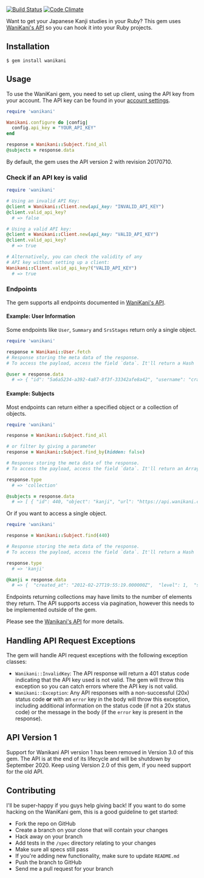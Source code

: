 [![Build Status](https://circleci.com/gh/dennmart/wanikani-gem.svg?style=svg)](https://circleci.com/gh/dennmart/wanikani-gem) [![Code Climate](https://codeclimate.com/github/dennmart/wanikani-gem.png)](https://codeclimate.com/github/dennmart/wanikani-gem)

Want to get your Japanese Kanji studies in your Ruby? This gem uses [WaniKani's API](https://docs.api.wanikani.com) so you can hook it into your Ruby projects.

## Installation
```
$ gem install wanikani
```

## Usage

To use the WaniKani gem, you need to set up client, using the API key from your account. The API key can be found in your [account settings](https://www.wanikani.com/settings/personal_access_tokens).

```ruby
require 'wanikani'

Wanikani.configure do |config|
  config.api_key = "YOUR_API_KEY"
end

response = Wanikani::Subject.find_all
@subjects = response.data

```

By default, the gem uses the API version 2 with revision 20170710.


### Check if an API key is valid

```ruby
require 'wanikani'

# Using an invalid API Key:
@client = Wanikani::Client.new(api_key: "INVALID_API_KEY")
@client.valid_api_key?
  # => false

# Using a valid API key:
@client = Wanikani::Client.new(api_key: "VALID_API_KEY")
@client.valid_api_key?
  # => true

# Alternatively, you can check the validity of any
# API key without setting up a client:
Wanikani::Client.valid_api_key?("VALID_API_KEY")
  # => true
```

### Endpoints

The gem supports all endpoints documented in [WaniKani's API](https://docs.api.wanikani.com).

#### Example: User Information

Some endpoints like `User`, `Summary` and `SrsStages` return only a
single object.

```ruby
require 'wanikani'

response = Wanikani::User.fetch
# Response storing the meta data of the response.
# To access the payload, access the field `data`. It'll return a Hash

@user = response.data
  # => { "id": "5a6a5234-a392-4a87-8f3f-33342afe8a42", "username": "crabigator", "level": 25, "profile_url": "https://www.wanikani.com/users/crabigator", "started_at": "2012-05-11T00:52:18.958466Z", "current_vacation_started_at": null, "subscription": { "active": true, "type": "recurring", "max_level_granted": 60, "period_ends_at": "2018-12-11T13:32:19.485748Z" }, "preferences": { "default_voice_actor_id": 1, "lessons_autoplay_audio": false, "lessons_batch_size": 5, "lessons_presentation_order": "ascending_level_then_subject", "reviews_autoplay_audio": false, "reviews_display_srs_indicator": true } }

```

#### Example: Subjects

Most endpoints can return either a specified object or a collection of objects.

```ruby
require 'wanikani'

response = Wanikani::Subject.find_all

# or filter by giving a parameter
response = Wanikani::Subject.find_by(hidden: false)

# Response storing the meta data of the response.
# To access the payload, access the field `data`. It'll return an Array for collections

response.type
  # => 'collection'

@subjects = response.data
  # => [ { "id": 440, "object": "kanji", "url": "https://api.wanikani.com/v2/subjects/440", "data_updated_at": "2018-03-29T23:14:30.805034Z", "data": {  "created_at": "2012-02-27T19:55:19.000000Z",  "level": 1,  "slug": "一",  "hidden_at": null,  "document_url": "https://www.wanikani.com/kanji/%E4%B8%80",  "characters": "一",  "meanings": [  {  "meaning": "One",  "primary": true,  "accepted_answer": true  }  ],  "readings": [  {  "type": "onyomi",  "primary": true,  "accepted_answer": true,  "reading": "いち"  },  {  "type": "kunyomi",  "primary": false,  "accepted_answer": false,  "reading": "ひと"  },  {  "type": "nanori",  "primary": false,  "accepted_answer": false,  "reading": "かず"  }  ],  "component_subject_ids": [  1  ],  "amalgamation_subject_ids": [  56,  88,  91  ],  "visually_similar_subject_ids": [],  "meaning_mnemonic": "Lying on the <radical>ground</radical> is something that looks just like the ground, the number <kanji>One</kanji>. Why is this One lying down? It's been shot by the number two. It's lying there, bleeding out and dying. The number One doesn't have long to live.",  "meaning_hint": "To remember the meaning of <kanji>One</kanji>, imagine yourself there at the scene of the crime. You grab <kanji>One</kanji> in your arms, trying to prop it up, trying to hear its last words. Instead, it just splatters some blood on your face. \"Who did this to you?\" you ask. The number One points weakly, and you see number Two running off into an alleyway. He's always been jealous of number One and knows he can be number one now that he's taken the real number one out.",  "reading_mnemonic": "As you're sitting there next to <kanji>One</kanji>, holding him up, you start feeling a weird sensation all over your skin. From the wound comes a fine powder (obviously coming from the special bullet used to kill One) that causes the person it touches to get extremely <reading>itchy</reading> (いち)",  "reading_hint": "Make sure you feel the ridiculously <reading>itchy</reading> sensation covering your body. It climbs from your hands, where you're holding the number <kanji>One</kanji> up, and then goes through your arms, crawls up your neck, goes down your body, and then covers everything. It becomes uncontrollable, and you're scratching everywhere, writhing on the ground. It's so itchy that it's the most painful thing you've ever experienced (you should imagine this vividly, so you remember the reading of this kanji).",  "lesson_position": 2 } } ]

```

Or if you want to access a single object.

```ruby
require 'wanikani'

response = Wanikani::Subject.find(440)

# Response storing the meta data of the response.
# To access the payload, access the field `data`. It'll return a Hash

response.type
  # => 'kanji'

@kanji = response.data
  # => {  "created_at": "2012-02-27T19:55:19.000000Z",  "level": 1,  "slug": "一",  "hidden_at": null,  "document_url": "https://www.wanikani.com/kanji/%E4%B8%80",  "characters": "一",  "meanings": [  {  "meaning": "One",  "primary": true,  "accepted_answer": true  }  ],  "readings": [  {  "type": "onyomi",  "primary": true,  "accepted_answer": true,  "reading": "いち"  },  {  "type": "kunyomi",  "primary": false,  "accepted_answer": false,  "reading": "ひと"  },  {  "type": "nanori",  "primary": false,  "accepted_answer": false,  "reading": "かず"  }  ],  "component_subject_ids": [  1  ],  "amalgamation_subject_ids": [  56,  88,  91  ],  "visually_similar_subject_ids": [],  "meaning_mnemonic": "Lying on the <radical>ground</radical> is something that looks just like the ground, the number <kanji>One</kanji>. Why is this One lying down? It's been shot by the number two. It's lying there, bleeding out and dying. The number One doesn't have long to live.",  "meaning_hint": "To remember the meaning of <kanji>One</kanji>, imagine yourself there at the scene of the crime. You grab <kanji>One</kanji> in your arms, trying to prop it up, trying to hear its last words. Instead, it just splatters some blood on your face. \"Who did this to you?\" you ask. The number One points weakly, and you see number Two running off into an alleyway. He's always been jealous of number One and knows he can be number one now that he's taken the real number one out.",  "reading_mnemonic": "As you're sitting there next to <kanji>One</kanji>, holding him up, you start feeling a weird sensation all over your skin. From the wound comes a fine powder (obviously coming from the special bullet used to kill One) that causes the person it touches to get extremely <reading>itchy</reading> (いち)",  "reading_hint": "Make sure you feel the ridiculously <reading>itchy</reading> sensation covering your body. It climbs from your hands, where you're holding the number <kanji>One</kanji> up, and then goes through your arms, crawls up your neck, goes down your body, and then covers everything. It becomes uncontrollable, and you're scratching everywhere, writhing on the ground. It's so itchy that it's the most painful thing you've ever experienced (you should imagine this vividly, so you remember the reading of this kanji).",  "lesson_position": 2 }
```

Endpoints returning collections may have limits to the number of elements
they return. The API supports access via pagination, however this needs to
be implemented outside of the gem.

Please see the [Wanikani's API](https://docs.api.wanikani.com/20170710/#pagination)
for more details.

## Handling API Request Exceptions

The gem will handle API request exceptions with the following exception classes:

- `Wanikani::InvalidKey`: The API response will return a 401 status code indicating that the API key used is not valid. The gem will throw this exception so you can catch errors where the API key is not valid.
- `Wanikani::Exception`: Any API responses with a non-successful (20x) status code **or** with an `error` key in the body will throw this exception, including additional information on the status code (if not a 20x status code) or the message in the body (if the `error` key is present in the response).

## API Version 1

Support for Wanikani API version 1 has been removed in Version 3.0 of this gem.
The API is at the end of its lifecycle and will be shutdown by September 2020.
Keep using Version 2.0 of this gem, if you need support for the old API.

## Contributing

I'll be super-happy if you guys help giving back! If you want to do some hacking on the WaniKani gem, this is a good guideline to get started:

* Fork the repo on GitHub
* Create a branch on your clone that will contain your changes
* Hack away on your branch
* Add tests in the `/spec` directory relating to your changes
* Make sure all specs still pass
* If you're adding new functionality, make sure to update `README.md`
* Push the branch to GitHub
* Send me a pull request for your branch
